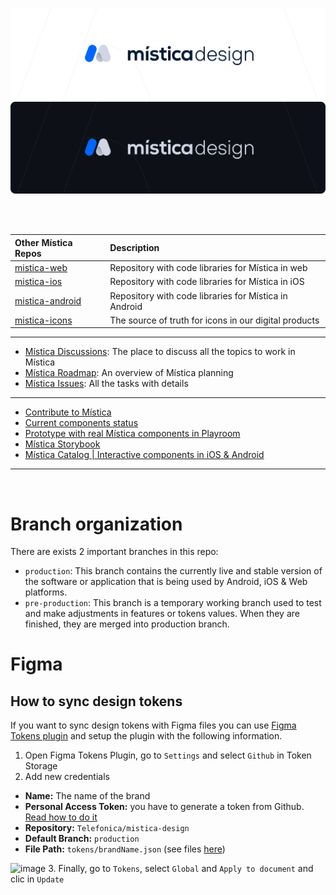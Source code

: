 ![Mistica Design](.github/resources/mistica-design-light.svg#gh-light-mode-only)
![Mistica Design](.github/resources/mistica-design-dark.svg#gh-dark-mode-only)
&nbsp;

&nbsp;

| Other Mística Repos                                              | Description                                           |
| :--------------------------------------------------------------- | :---------------------------------------------------- |
| [mistica-web](https://github.com/Telefonica/mistica-web)         | Repository with code libraries for Mística in web     |
| [mistica-ios](https://github.com/Telefonica/mistica-ios)         | Repository with code libraries for Mística in iOS     |
| [mistica-android](https://github.com/Telefonica/mistica-android) | Repository with code libraries for Mística in Android |
| [mistica-icons](https://github.com/Telefonica/mistica-icons)     | The source of truth for icons in our digital products |

---

- [Mística Discussions](https://github.com/Telefonica/mistica-design/discussions): The place to discuss all the topics to work in Mística
- [Mística Roadmap](https://github.com/orgs/Telefonica/projects/20/views/2): An overview of Mística planning
- [Mística Issues](https://github.com/Telefonica/mistica-design/issues): All the tasks with details

---

- [Contribute to Mística](https://brandfactory.telefonica.com/document/1846#/contribute/how-to-contribute)
- [Current components status](https://brandfactory.telefonica.com/d/iSp7b1DkYygv/n-a#/components/overview)
- [Prototype with real Mística components in Playroom](https://mistica-web.vercel.app/playroom)
- [Mística Storybook](https://mistica-web.vercel.app/)
- [Mística Catalog | Interactive components in iOS & Android](https://brandfactory.telefonica.com/d/iSp7b1DkYygv/n-a#/get-started/start-to-design/mistica-catalog-native)

---

<br/>

# Branch organization

There are exists 2 important branches in this repo:

- `production`: This branch contains the currently live and stable version of the software or application that is being used by Android, iOS & Web platforms.
- `pre-production`: This branch is a temporary working branch used to test and make adjustments in features or tokens values. When they are finished, they are merged into production branch.

# Figma

## How to sync design tokens

If you want to sync design tokens with Figma files you can use [Figma Tokens plugin](https://www.figma.com/community/plugin/843461159747178978/Figma-Tokens) and setup the plugin with the following information.

1. Open Figma Tokens Plugin, go to `Settings` and select `Github` in Token Storage
2. Add new credentials

- **Name:** The name of the brand
- **Personal Access Token:** you have to generate a token from Github. [Read how to do it](https://docs.github.com/en/authentication/keeping-your-account-and-data-secure/creating-a-personal-access-token#creating-a-personal-access-token-classic)
- **Repository:** `Telefonica/mistica-design`
- **Default Branch:** `production`
- **File Path:** `tokens/brandName.json` (see files [here](./tokens/))

![image](https://user-images.githubusercontent.com/6722153/166447592-e3d1b545-199d-4155-9024-2fb88351b444.png) 3. Finally, go to `Tokens`, select `Global` and `Apply to document` and clic in `Update`

